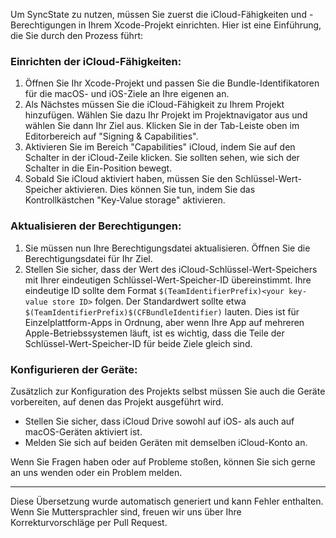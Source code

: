 Um SyncState zu nutzen, müssen Sie zuerst die iCloud-Fähigkeiten und -Berechtigungen in Ihrem Xcode-Projekt einrichten. Hier ist eine Einführung, die Sie durch den Prozess führt:

### Einrichten der iCloud-Fähigkeiten:

1. Öffnen Sie Ihr Xcode-Projekt und passen Sie die Bundle-Identifikatoren für die macOS- und iOS-Ziele an Ihre eigenen an.
2. Als Nächstes müssen Sie die iCloud-Fähigkeit zu Ihrem Projekt hinzufügen. Wählen Sie dazu Ihr Projekt im Projektnavigator aus und wählen Sie dann Ihr Ziel aus. Klicken Sie in der Tab-Leiste oben im Editorbereich auf "Signing & Capabilities".
3. Aktivieren Sie im Bereich "Capabilities" iCloud, indem Sie auf den Schalter in der iCloud-Zeile klicken. Sie sollten sehen, wie sich der Schalter in die Ein-Position bewegt.
4. Sobald Sie iCloud aktiviert haben, müssen Sie den Schlüssel-Wert-Speicher aktivieren. Dies können Sie tun, indem Sie das Kontrollkästchen "Key-Value storage" aktivieren.

### Aktualisieren der Berechtigungen:

1. Sie müssen nun Ihre Berechtigungsdatei aktualisieren. Öffnen Sie die Berechtigungsdatei für Ihr Ziel.
2. Stellen Sie sicher, dass der Wert des iCloud-Schlüssel-Wert-Speichers mit Ihrer eindeutigen Schlüssel-Wert-Speicher-ID übereinstimmt. Ihre eindeutige ID sollte dem Format `$(TeamIdentifierPrefix)<your key-value store ID>` folgen. Der Standardwert sollte etwa `$(TeamIdentifierPrefix)$(CFBundleIdentifier)` lauten. Dies ist für Einzelplattform-Apps in Ordnung, aber wenn Ihre App auf mehreren Apple-Betriebssystemen läuft, ist es wichtig, dass die Teile der Schlüssel-Wert-Speicher-ID für beide Ziele gleich sind.

### Konfigurieren der Geräte:

Zusätzlich zur Konfiguration des Projekts selbst müssen Sie auch die Geräte vorbereiten, auf denen das Projekt ausgeführt wird.

- Stellen Sie sicher, dass iCloud Drive sowohl auf iOS- als auch auf macOS-Geräten aktiviert ist.
- Melden Sie sich auf beiden Geräten mit demselben iCloud-Konto an.

Wenn Sie Fragen haben oder auf Probleme stoßen, können Sie sich gerne an uns wenden oder ein Problem melden.

---
Diese Übersetzung wurde automatisch generiert und kann Fehler enthalten. Wenn Sie Muttersprachler sind, freuen wir uns über Ihre Korrekturvorschläge per Pull Request.
